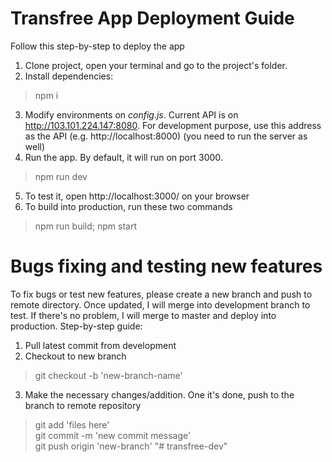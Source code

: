 # Transfree App Deployment Guide

Follow this step-by-step to deploy the app

 1. Clone project, open your terminal and go to the project's folder.
 2. Install dependencies: 
> npm i
3. Modify environments on *config.js*. Current API is on http://103.101.224.147:8080. For development purpose, use this address as the API (e.g. http://localhost:8000) (you need to run the server as well)
4. Run the app. By default, it will run on port 3000.
> npm run dev
5. To test it, open http://localhost:3000/ on your browser
6. To build into production, run these two commands
> npm run build;
> npm start


# Bugs fixing and testing new features

To fix bugs or test new features, please create a new branch and push to remote directory. Once updated, I will merge into development branch to test. If there's no problem, I will merge to master and deploy into production. Step-by-step guide:

1. Pull latest commit from development
2. Checkout to new branch
> git checkout -b 'new-branch-name'
3. Make the necessary changes/addition. One it's done, push to the branch to remote repository
> git add 'files here'\
> git commit -m 'new commit message'\
> git push origin 'new-branch'
"# transfree-dev" 

